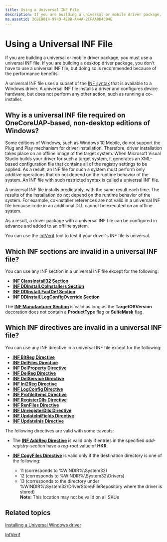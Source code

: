 ```yaml
---
title: Using a Universal INF File
description: If you are building a universal or mobile driver package, you must use a universal INF file.
ms.assetid: 2CBEB814-974D-4E8B-A44A-2CFAA8D4C94E
---
```


# Using a Universal INF File


If you are building a universal or mobile driver package, you must use a universal INF file. If you are building a desktop driver package, you don't have to use a universal INF file, but doing so is recommended because of the performance benefits.

A universal INF file uses a subset of the [INF syntax](inf-file-sections-and-directives.md) that is available to a Windows driver. A universal INF file installs a driver and configures device hardware, but does not perform any other action, such as running a co-installer.

## Why is a universal INF file required on OneCoreUAP-based, non-desktop editions of Windows?


Some editions of Windows, such as Windows 10 Mobile, do not support the Plug and Play mechanism for driver installation. Therefore, driver installation takes place on an offline image of the target system. When Microsoft Visual Studio builds your driver for such a target system, it generates an XML-based configuration file that contains all of the registry settings to be applied. As a result, an INF file for such a system must perform only additive operations that do not depend on the runtime behavior of the system. An INF file with such restricted syntax is called a universal INF file.

A universal INF file installs predictably, with the same result each time. The results of the installation do not depend on the runtime behavior of the system. For example, co-installer references are not valid in a universal INF file because code in an additional DLL cannot be executed on an offline system.

As a result, a driver package with a universal INF file can be configured in advance and added to an offline system.

You can use the [InfVerif](https://msdn.microsoft.com/library/windows/hardware/dn929319) tool to test if your driver's INF file is universal.

## Which INF sections are invalid in a universal INF file?


You can use any INF section in a universal INF file except for the following:

-   [**INF ClassInstall32 Section**](inf-classinstall32-section.md)
-   [**INF DDInstall.CoInstallers Section**](inf-ddinstall-coinstallers-section.md)
-   [**INF DDInstall.FactDef Section**](inf-ddinstall-factdef-section.md)
-   [**INF DDInstall.LogConfigOverride Section**](inf-ddinstall-logconfigoverride-section.md)

The [**INF Manufacturer Section**](inf-manufacturer-section.md) is valid as long as the **TargetOSVersion** decoration does not contain a **ProductType** flag or **SuiteMask** flag.

## Which INF directives are invalid in a universal INF file?


You can use any INF directive in a universal INF file except for the following:

-   [**INF BitReg Directive**](inf-bitreg-directive.md)
-   [**INF DelFiles Directive**](inf-delfiles-directive.md)
-   [**INF DelProperty Directive**](inf-delproperty-directive.md)
-   [**INF DelReg Directive**](inf-delreg-directive.md)
-   [**INF DelService Directive**](inf-delservice-directive.md)
-   [**INF Ini2Reg Directive**](inf-ini2reg-directive.md)
-   [**INF LogConfig Directive**](inf-logconfig-directive.md)
-   [**INF ProfileItems Directive**](inf-profileitems-directive.md)
-   [**INF RegisterDlls Directive**](inf-registerdlls-directive.md)
-   [**INF RenFiles Directive**](inf-renfiles-directive.md)
-   [**INF UnregisterDlls Directive**](inf-unregisterdlls-directive.md)
-   [**INF UpdateIniFields Directive**](inf-updateinifields-directive.md)
-   [**INF UpdateInis Directive**](inf-updateinis-directive.md)

The following directives are valid with some caveats:

-   The [**INF AddReg Directive**](inf-addreg-directive.md) is valid only if entries in the specified *add-registry-section* have a *reg-root* value of **HKR**.

-   [**INF CopyFiles Directive**](inf-copyfiles-directive.md) is valid only if the destination directory is one of the following:

    -   11 (corresponds to %WINDIR%\\System32)
    -   12 (corresponds to %WINDIR%\\System32\\Drivers)
    -   13 (corresponds to the directory under %WINDIR%\\System32\\DriverStore\\FileRepository where the driver is stored)  
        **Note:** This location may not be valid on all SKUs

## Related topics


[Installing a Universal Windows driver](https://msdn.microsoft.com/windows-drivers/develop/installing_a_universal_driver)

[InfVerif](https://msdn.microsoft.com/library/windows/hardware/dn929319)

 

 






